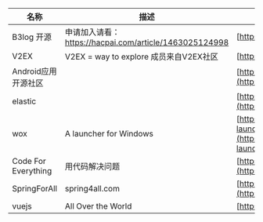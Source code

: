 |名称|描述|站点|Github|
|--|-----|---------|--------|
|B3log 开源|申请加入请看： https://hacpai.com/article/1463025124998|[https://b3log.org](https://b3log.org)|[b2log](https://github.com/b3log)|
|V2EX|V2EX = way to explore 成员来自V2EX社区|[https://v2ex.com](https://v2ex.com)|[v2git](https://github.com/v2git)|
|Android应用开源社区||[http://www.micode.net](http://www.micode.net)|[micode](https://github.com/MiCode/)|
|elastic||[https://www.elastic.co](https://www.elastic.co)|[elastic](https://github.com/elastic)|
|wox|A launcher for Windows|[https://github.com/organizations/Wox-launcher](https://github.com/organizations/Wox-launcher)|[Wox-launcher](https://github.com/Wox-launcher)|
|Code For Everything|用代码解决问题|[https://code4everything.org/](https://code4everything.org/)|[code4everything](https://github.com/code4everything)|
|SpringForAll|spring4all.com|[http://www.spring4all.com](http://www.spring4all.com)|[spring4all](https://github.com/springforall)|
|vuejs|All Over the World|[https://vuejs.org](https://vuejs.org)|[vuejs](https://github.com/vuejs)|
